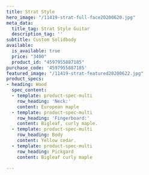 ```yaml
---
title: Strat Style
hero_image: "/11419-strat-full-face20200620.jpg"
meta_data:
  title_tag: Strat Style Guitar
  description_tag: ''
subtitle: Custom Solidbody
available:
  is_available: true
  price: "3400"
  product_id: "4597955887185"
purchase_code: '4597955887185'
featured_image: "/11419-strat-featured20200622.jpg"
product_specs:
- heading: Wood
  spec_content:
  - template: product-spec-multi
    row_heading: 'Neck:'
    content: European maple
  - template: product-spec-multi
    row_heading: 'Fingerboard:'
    content: Bigleaf, curly maple.
  - template: product-spec-multi
    row_heading: Body
    content: Yellow cedar.
  - template: product-spec-multi
    row_heading: Pickgard
    content: Bigleaf curly maple

---
```

